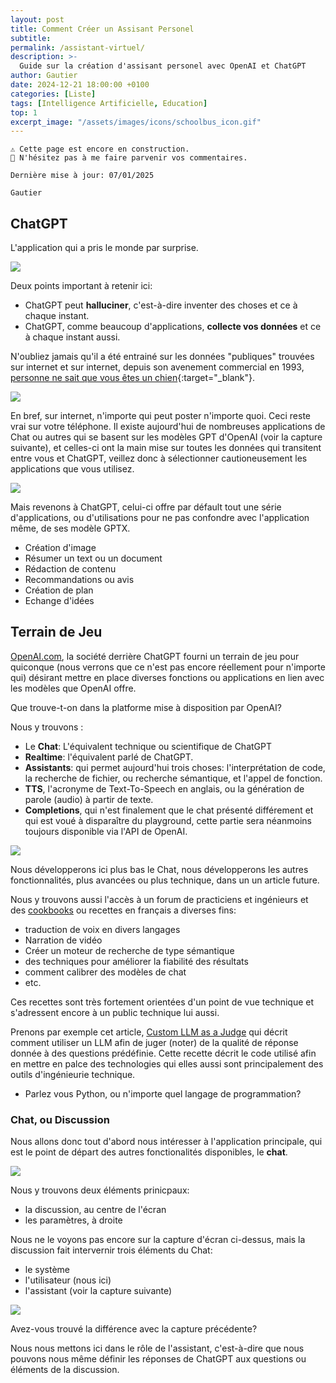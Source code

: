 ```yaml
---
layout: post
title: Comment Créer un Assisant Personel
subtitle: 
permalink: /assistant-virtuel/
description: >-
  Guide sur la création d'assisant personel avec OpenAI et ChatGPT
author: Gautier
date: 2024-12-21 18:00:00 +0100
categories: [Liste]
tags: [Intelligence Artificielle, Education]
top: 1
excerpt_image: "/assets/images/icons/schoolbus_icon.gif"
---
```



```text
⚠️ Cette page est encore en construction.
📣 N'hésitez pas à me faire parvenir vos commentaires.

Dernière mise à jour: 07/01/2025

Gautier
```

## ChatGPT

L'application qui a pris le monde par surprise.

<img src="/assets/images/application_chatgpt.jpg">

Deux points important à retenir ici: 

- ChatGPT peut **halluciner**, c'est-à-dire inventer des choses et ce à chaque instant. 
- ChatGPT, comme beaucoup d'applications, **collecte vos données** et ce à chaque instant aussi.

N'oubliez jamais qu'il a été entrainé sur les données "publiques" trouvées sur internet et sur internet, depuis son avenement commercial en 1993, [personne ne sait que vous êtes un chien](https://fr.wikipedia.org/wiki/On_the_Internet,_nobody_knows_you%27re_a_dog){:target="_blank"}.

<img src="https://upload.wikimedia.org/wikipedia/en/f/f8/Internet_dog.jpg">

En bref, sur internet, n'importe qui peut poster n'importe quoi. Ceci reste vrai sur votre téléphone. Il existe aujourd'hui de nombreuses applications de Chat ou autres qui se basent sur les modèles GPT d'OpenAI (voir la capture suivante), et celles-ci ont la main mise sur toutes les données qui transitent entre vous et ChatGPT, veillez donc à sélectionner cautioneusement les applications que vous utilisez.

<img src="/assets/images/chatgpt_on_play.jpg">

Mais revenons à ChatGPT, celui-ci offre par défault tout une série d'applications, ou d'utilisations pour ne pas confondre avec l'application même, de ses modèle GPTX.

- Création d'image
- Résumer un text ou un document
- Rédaction de contenu
- Recommandations ou avis
- Création de plan
- Echange d'idées

## Terrain de Jeu

[OpenAI.com](https://openai.com), la société derrière ChatGPT fourni un terrain de jeu pour quiconque (nous verrons que ce n'est pas encore réellement pour n'importe qui) désirant mettre en place diverses fonctions ou applications en lien avec les modèles que OpenAI offre.

Que trouve-t-on dans la platforme mise à disposition par OpenAI?

Nous y trouvons :

- Le **Chat**: L'équivalent technique ou scientifique de ChatGPT 
- **Realtime**: l'équivalent parlé de ChatGPT. 
- **Assistants**: qui permet aujourd'hui trois choses: l'interprétation de code, la recherche de fichier, ou recherche sémantique, et l'appel de fonction.
- **TTS**, l'acronyme de Text-To-Speech en anglais, ou la génération de parole (audio) à partir de texte.
- **Completions**, qui n'est finalement que le chat présenté différement et qui est voué à disparaître du playground, cette partie sera néanmoins toujours disponible via l'API de OpenAI.

<img src="/assets/images/openAI_playground.png">

Nous développerons ici plus bas le Chat, nous développerons les autres fonctionnalités, plus avancées ou plus technique, dans un un article future.

Nous y trouvons aussi l'accès à un forum de practiciens et ingénieurs et des [cookbooks](https://cookbook.openai.com/) ou recettes en français a diverses fins:

- traduction de voix en divers langages
- Narration de vidéo
- Créer un moteur de recherche de type sémantique
- des techniques pour améliorer la fiabilité des résultats
- comment calibrer des modèles de chat
- etc.

Ces recettes sont très fortement orientées d'un point de vue technique et s'adressent encore à un public technique lui aussi.

Prenons par exemple cet article, [Custom LLM as a Judge](https://cookbook.openai.com/examples/custom-llm-as-a-judge) qui décrit comment utiliser un LLM afin de juger (noter) de la qualité de réponse donnée à des questions prédéfinie. Cette recette décrit le code utilisé afin en mettre en palce des technologies qui elles aussi sont principalement des outils d'ingénieurie technique.

- Parlez vous Python, ou n'importe quel langage de programmation?

### Chat, ou Discussion

Nous allons donc tout d'abord nous intéresser à l'application principale, qui est le point de départ des autres fonctionalités disponibles, le **chat**.

<img src="/assets/images/openAI_playground.png">

Nous y trouvons deux éléments prinicpaux:

- la discussion, au centre de l'écran
- les paramètres, à droite

Nous ne le voyons pas encore sur la capture d'écran ci-dessus, mais la discussion fait intervernir trois éléments du Chat:

- le système
- l'utilisateur (nous ici)
- l'assistant (voir la capture suivante)

<img src="/assets/images/openai_chat_assistant.png">

Avez-vous trouvé la différence avec la capture précédente?

Nous nous mettons ici dans le rôle de l'assistant, c'est-à-dire que nous pouvons nous même définir les réponses de ChatGPT aux questions ou éléments de la discussion.
